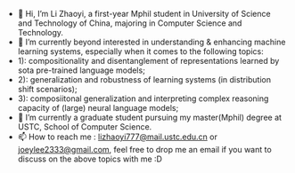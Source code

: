 - 👋 Hi, I’m Li Zhaoyi, a first-year Mphil student in University of Science and Technology of China, majoring in Computer Science and Technology.
- 👀 I’m currently beyond interested in understanding & enhancing machine learning systems, especially when it comes to the following topics:
-   1): compositionality and disentanglement of representations learned by sota pre-trained language models;
-   2): generalization and robustness of learning systems (in distribution shift scenarios);
-   3): composiitonal generalization and interpreting complex reasoning capacity of (large) neural language models;
- 🌱 I’m currently a graduate student pursuing my master(Mphil) degree at USTC, School of Computer Science. 
- 📫 How to reach me : lizhaoyi777@mail.ustc.edu.cn or joeylee2333@gmail.com, feel free to drop me an email if you want to discuss on the above topics with me :D

<!---
Joeylee-rio/Joeylee-rio is a ✨ special ✨ repository because its `README.md` (this file) appears on your GitHub profile.
You can click the Preview link to take a look at your changes.
--->
